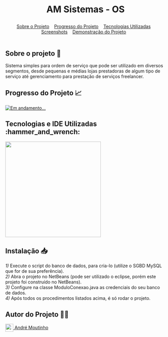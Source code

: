 <!-- <p align=center><img align="center" src="https://i.imgur.com/mJVNDrE.png" height="55" width="60"/> AM Sistemas - OS <img align="center" src="https://i.imgur.com/mJVNDrE.png" height="55" width="60"/></p> -->

<!-- <p align=center><img align="center" src="https://i.imgur.com/RcjjcoZ.png" height="350" width="350"/></p> -->

# <p align=center> AM Sistemas - OS <p>

<div id="inicio" align=center>
  <a href="#sobre">Sobre o Projeto</a>&nbsp;&nbsp;&nbsp;
  <a href="#progresso">Progresso do Projeto</a>&nbsp;&nbsp;&nbsp;  
  <a href="#linguagens">Tecnologias Utilizadas</a>&nbsp;&nbsp;&nbsp;
  <a href="#screenshots">Screenshots</a>&nbsp;&nbsp;&nbsp;
  <!--<a href="#autores">Autores</a>&nbsp;&nbsp;&nbsp;-->
  <a href="#demoprojeto">Demonstração do Projeto</a>&nbsp;&nbsp;&nbsp; 
</div><br>

<h2 id="sobre">Sobre o projeto 🔎</h2>
<p>Sistema simples para ordem de serviço que pode ser utilizado em diversos segmentos, desde pequenas e médias lojas prestadoras de algum tipo de serviço até gerenciamento para prestação de serviços freelancer.</p>

<h2 id="progresso">Progresso do Projeto 📈</h2>

<a href="#" title="STATUS"><img src="https://img.shields.io/badge/STATUS-Concluído-green?style=for-the-badge" alt="Em andamento..."></a>

<h2 id="linguagens">Tecnologias e IDE Utilizadas :hammer_and_wrench:</h2>
 

<div style="display: inline_block">
<!-- LOGOS JAVA | MySQL | NetBeans -->   
<img align="center" src="https://i.postimg.cc/bJJS1g6G/Logos.png" width="300"/>
  
 <!--<h2 id="screenshots">Screenshots 📸</h2>

 <b><i>EM BREVE...</i></b>

<img align="center" src="https://i.imgur.com/TKh36ax.png" width="300"/> 
<img align="center" src="https://i.imgur.com/K4A7cF0.png" width="300"/> 
<img align="center" src="https://i.imgur.com/c5BeO8B.png" width="300"/> 
<img align="center" src="https://i.imgur.com/AZfETiY.png" width="300"/>   -->

<h2 id="demoprojeto">Instalação 📥</h2>

*1)* Execute o script do banco de dados, para cria-lo (utilize o SGBD MySQL que for de sua preferência).<br>
*2)* Abra o projeto no NetBeans (pode ser utilizado o eclipse, porém este projeto foi construído no NetBeans).<br>
*3)* Configure na classe ModuloConexao.java as credenciais do seu banco de dados.<br>
*4)* Após todos os procedimentos listados acima, é só rodar o projeto. 
   
<h2 id="autores">Autor do Projeto 👨‍💼</h2>
<a href="https://github.com/AhMoutinho/" title="André Moutinho"><img align="center" src="https://i.imgur.com/VN0Vh9S.png" width="25"/> André Moutinho</a>


